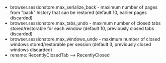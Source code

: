 * browser.sessionstore.max_serialize_back - maximum number of pages from "back" history that can be restored (default 10, earlier pages discarded)
* browser.sessionstore.max_tabs_undo - maximum number of closed tabs stored/restorable for each window (default 10, previously closed tabs discarded)
* browser.sessionstore.max_windows_undo - maximum number of closed windows stored/restorable per session (default 3, previously closed windows discarded)
* rename: RecentlyClosedTab --> RecentlyClosed
